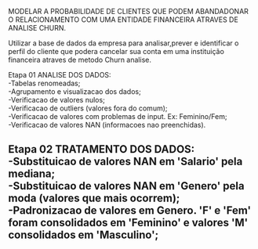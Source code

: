 MODELAR A PROBABILIDADE DE CLIENTES QUE PODEM ABANDADONAR O RELACIONAMENTO COM UMA ENTIDADE FINANCEIRA ATRAVES DE ANALISE CHURN.

Utilizar a base de dados da empresa para analisar,prever e identificar o perfil do cliente que podera cancelar sua conta em uma instituição financeira atraves de metodo Churn analise.


Etapa 01 ANALISE DOS DADOS:  
-Tabelas renomeadas;  
-Agrupamento e visualizacao dos dados;  
-Verificacao de valores nulos;  
-Verificacao de outliers (valores fora do comum);  
-Verificacao de valores com problemas de input. Ex: Feminino/Fem;  
-Verificacao de valores NAN (informacoes nao preenchidas).  

Etapa 02 TRATAMENTO DOS DADOS:  
-Substituicao de valores NAN em 'Salario' pela mediana;  
-Substituicao de valores NAN em 'Genero' pela moda (valores que mais ocorrem);  
-Padronizacao de valores em Genero. 'F' e 'Fem' foram consolidados em 'Feminino' e valores 'M' consolidados em 'Masculino';  
-
